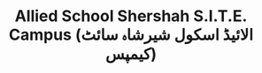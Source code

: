 ---
title: "Allied School Shershah S.I.T.E. Campus (الائیڈ اسکول شیرشاہ سائٹ کیمپس)"
url: /karachi/allied-school-shershah-s-i-t-e-campus-ly-ydd-skhwl-shyrshh-sy-tt-khymps/
shop: wholesale
---